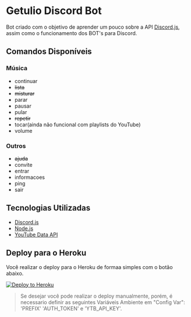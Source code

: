 # Getulio Discord Bot

Bot criado com o objetivo de aprender um pouco sobre a API [Discord.js](https://github.com/discordjs/discord.js), assim como o funcionamento dos BOT's para Discord.

## Comandos Disponíveis

### Música

- continuar
- ~~lista~~
- ~~misturar~~
- parar
- pausar
- pular
- ~~repetir~~
- tocar(ainda não funcional com playlists do YouTube)
- volume

### Outros

- ~~ajuda~~
- convite
- entrar
- informacoes
- ping
- sair

## Tecnologias Utilizadas

- [Discord.js](https://www.npmjs.com/package/discord.js)
- [Node.js](https://nodejs.org/en/)
- [YouTube Data API](https://developers.google.com/youtube/v3/)

## Deploy para o Heroku

Você realizar o deploy para o Heroku de formaa simples com o botão abaixo.

[![Deploy to Heroku](https://www.herokucdn.com/deploy/button.png)](https://heroku.com/deploy)

> Se desejar você pode realizar o deploy manualmente, porém, é necessario definir as seguintes Variáveis Ambiente em "Config Var": 'PREFIX' 'AUTH_TOKEN' e 'YTB_API_KEY'.
